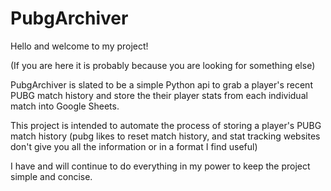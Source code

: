 # PubgArchiver
Hello and welcome to my project!

(If you are here it is probably because you are looking for something else)

PubgArchiver is slated to be a simple Python api to grab a player's recent PUBG match history and store the their player stats from each individual match into Google Sheets. 

This project is intended to automate the process of storing a player's PUBG match history (pubg likes to reset match history, and stat tracking websites don't give you all the information or in a format I find useful)

I have and will continue to do everything in my power to keep the project simple and concise.

